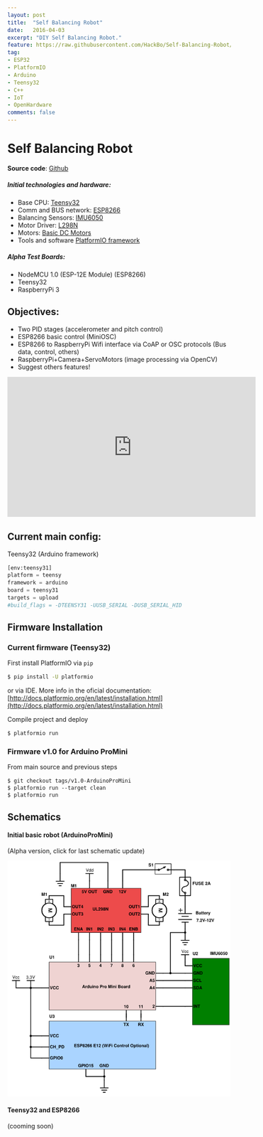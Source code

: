 ```yaml
---
layout: post
title:  "Self Balancing Robot"
date:   2016-04-03
excerpt: "DIY Self Balancing Robot."
feature: https://raw.githubusercontent.com/HackBo/Self-Balancing-Robot/master/images/photo_robot.jpg
tag:
- ESP32
- PlatformIO
- Arduino
- Teensy32
- C++
- IoT
- OpenHardware
comments: false
---
```


# Self Balancing Robot

**Source code**: [Github](https://github.com/HackBo/Self-Balancing-Robot)


##### Initial technologies and hardware:

- Base CPU: [Teensy32](https://www.pjrc.com/teensy/teensy31.html)
- Comm and BUS network: [ESP8266](https://espressif.com/en/products/hardware/esp8266ex/overview)
- Balancing Sensors: [IMU6050](http://www.aliexpress.com/item/MPU-6050-3-Axis-gyroscope-acce-lerometer-module-3V-5V-compatible-For-Ar/1858984311.html)
- Motor Driver: [L298N](http://www.aliexpress.com/item/Free-Shipping-1PCS-New-Dual-H-Bridge-DC-Stepper-Motor-Drive-Controller-Board-Module-L298N-for/32556583041.html)
- Motors: [Basic DC Motors](http://www.aliexpress.com/store/product/HK-POST-FREE-Wholesale-48-1-Plastic-DC-Drive-Gear-Motor-Tyre-Tire-Wheel-For/2035033_32603795906.html)
- Tools and software [PlatformIO framework](http://platformio.org/)

##### Alpha Test Boards:

- NodeMCU 1.0 (ESP-12E Module) (ESP8266)
- Teensy32
- RaspberryPi 3

## Objectives:

- Two PID stages (accelerometer and pitch control)
- ESP8266 basic control (MiniOSC)
- ESP8266 to RaspberryPi Wifi interface via CoAP or OSC protocols (Bus data, control, others)
- RaspberryPi+Camera+ServoMotors (image processing via OpenCV)
- Suggest others features!

<iframe width="560" height="315" src="https://www.youtube.com/embed/7tfVts636bs" frameborder="0" allow="accelerometer; autoplay; encrypted-media; gyroscope; picture-in-picture" allowfullscreen></iframe>
 
## Current main config:

Teensy32 (Arduino framework)

```python
[env:teensy31]
platform = teensy
framework = arduino
board = teensy31
targets = upload
#build_flags = -DTEENSY31 -UUSB_SERIAL -DUSB_SERIAL_HID
```

## Firmware Installation

### Current firmware (Teensy32)

First install PlatformIO via `pip`
 
``` bash
$ pip install -U platformio 
```
or via IDE. More info in the oficial documentation: [http://docs.platformio.org/en/latest/installation.html](http://docs.platformio.org/en/latest/installation.html)

Compile project and deploy

``` bash 
$ platformio run
```

### Firmware v1.0 for Arduino ProMini

From main source and previous steps

```
$ git checkout tags/v1.0-ArduinoProMini
$ platformio run --target clean
$ platformio run
```
   
## Schematics

#### Initial basic robot (ArduinoProMini)

(Alpha version, click for last schematic update)
 
[![Click for last schematic update](https://raw.githubusercontent.com/HackBo/Self-Balancing-Robot/master/images/schematics_basic_self_balancing.png)](http://www.schematics.com/project/self-balancing-robot-31896/)

#### Teensy32 and ESP8266

(cooming soon)


